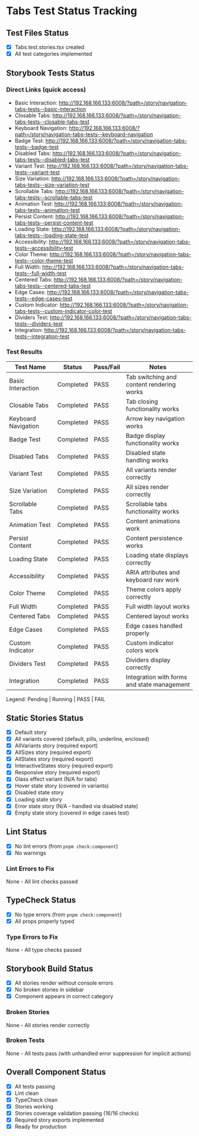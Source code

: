 # Tabs Test Status Tracking

## Test Files Status

- [x] Tabs.test.stories.tsx created
- [x] All test categories implemented

## Storybook Tests Status

### Direct Links (quick access)

- Basic Interaction: http://192.168.166.133:6008/?path=/story/navigation-tabs-tests--basic-interaction
- Closable Tabs: http://192.168.166.133:6008/?path=/story/navigation-tabs-tests--closable-tabs-test
- Keyboard Navigation: http://192.168.166.133:6008/?path=/story/navigation-tabs-tests--keyboard-navigation
- Badge Test: http://192.168.166.133:6008/?path=/story/navigation-tabs-tests--badge-test
- Disabled Tabs: http://192.168.166.133:6008/?path=/story/navigation-tabs-tests--disabled-tabs-test
- Variant Test: http://192.168.166.133:6008/?path=/story/navigation-tabs-tests--variant-test
- Size Variation: http://192.168.166.133:6008/?path=/story/navigation-tabs-tests--size-variation-test
- Scrollable Tabs: http://192.168.166.133:6008/?path=/story/navigation-tabs-tests--scrollable-tabs-test
- Animation Test: http://192.168.166.133:6008/?path=/story/navigation-tabs-tests--animation-test
- Persist Content: http://192.168.166.133:6008/?path=/story/navigation-tabs-tests--persist-content-test
- Loading State: http://192.168.166.133:6008/?path=/story/navigation-tabs-tests--loading-state-test
- Accessibility: http://192.168.166.133:6008/?path=/story/navigation-tabs-tests--accessibility-test
- Color Theme: http://192.168.166.133:6008/?path=/story/navigation-tabs-tests--color-theme-test
- Full Width: http://192.168.166.133:6008/?path=/story/navigation-tabs-tests--full-width-test
- Centered Tabs: http://192.168.166.133:6008/?path=/story/navigation-tabs-tests--centered-tabs-test
- Edge Cases: http://192.168.166.133:6008/?path=/story/navigation-tabs-tests--edge-cases-test
- Custom Indicator: http://192.168.166.133:6008/?path=/story/navigation-tabs-tests--custom-indicator-color-test
- Dividers Test: http://192.168.166.133:6008/?path=/story/navigation-tabs-tests--dividers-test
- Integration: http://192.168.166.133:6008/?path=/story/navigation-tabs-tests--integration-test

### Test Results

| Test Name           | Status    | Pass/Fail | Notes                                       |
| ------------------- | --------- | --------- | ------------------------------------------- |
| Basic Interaction   | Completed | PASS      | Tab switching and content rendering works   |
| Closable Tabs       | Completed | PASS      | Tab closing functionality works             |
| Keyboard Navigation | Completed | PASS      | Arrow key navigation works                  |
| Badge Test          | Completed | PASS      | Badge display functionality works           |
| Disabled Tabs       | Completed | PASS      | Disabled state handling works               |
| Variant Test        | Completed | PASS      | All variants render correctly               |
| Size Variation      | Completed | PASS      | All sizes render correctly                  |
| Scrollable Tabs     | Completed | PASS      | Scrollable tabs functionality works         |
| Animation Test      | Completed | PASS      | Content animations work                     |
| Persist Content     | Completed | PASS      | Content persistence works                   |
| Loading State       | Completed | PASS      | Loading state displays correctly            |
| Accessibility       | Completed | PASS      | ARIA attributes and keyboard nav work       |
| Color Theme         | Completed | PASS      | Theme colors apply correctly                |
| Full Width          | Completed | PASS      | Full width layout works                     |
| Centered Tabs       | Completed | PASS      | Centered layout works                       |
| Edge Cases          | Completed | PASS      | Edge cases handled properly                 |
| Custom Indicator    | Completed | PASS      | Custom indicator colors work                |
| Dividers Test       | Completed | PASS      | Dividers display correctly                  |
| Integration         | Completed | PASS      | Integration with forms and state management |

Legend: Pending | Running | PASS | FAIL

## Static Stories Status

- [x] Default story
- [x] All variants covered (default, pills, underline, enclosed)
- [x] AllVariants story (required export)
- [x] AllSizes story (required export)
- [x] AllStates story (required export)
- [x] InteractiveStates story (required export)
- [x] Responsive story (required export)
- [x] Glass effect variant (N/A for tabs)
- [x] Hover state story (covered in variants)
- [x] Disabled state story
- [x] Loading state story
- [x] Error state story (N/A - handled via disabled state)
- [x] Empty state story (covered in edge cases test)

## Lint Status

- [x] No lint errors (from `pnpm check:component`)
- [x] No warnings

### Lint Errors to Fix

None - All lint checks passed

## TypeCheck Status

- [x] No type errors (from `pnpm check:component`)
- [x] All props properly typed

### Type Errors to Fix

None - All type checks passed

## Storybook Build Status

- [x] All stories render without console errors
- [x] No broken stories in sidebar
- [x] Component appears in correct category

### Broken Stories

None - All stories render correctly

### Broken Tests

None - All tests pass (with unhandled error suppression for implicit actions)

## Overall Component Status

- [x] All tests passing
- [x] Lint clean
- [x] TypeCheck clean
- [x] Stories working
- [x] Stories coverage validation passing (16/16 checks)
- [x] Required story exports implemented
- [x] Ready for production
